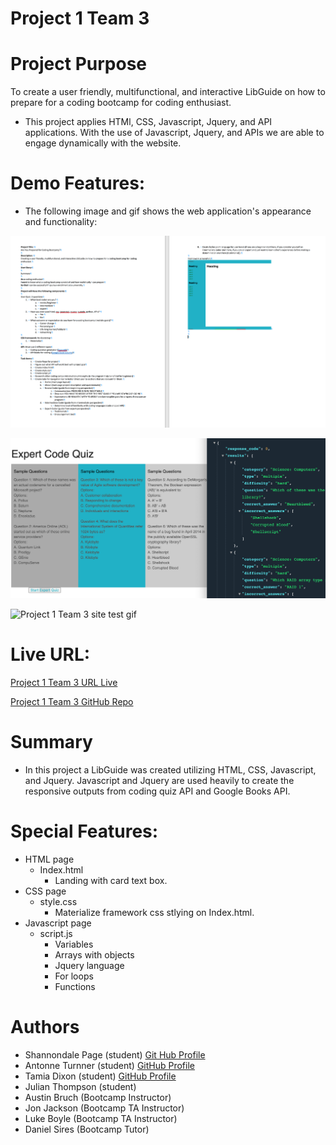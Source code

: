 # Project 1 Team 3

# Project Purpose
To create a user friendly, multifunctional, and interactive LibGuide on how to prepare for a coding bootcamp for coding enthusiast.

* This project applies HTMl, CSS, Javascript, Jquery, and API applications. With the use of Javascript, Jquery, and APIs we are able to engage dynamically with the website.

# Demo Features:
* The following image and gif shows the web application's appearance and functionality:

![Project 1 Team 3 Pseudocode screenshot](./assets/pseudocode.png)

![Project 1 Team 3 quiz Screenshot](./assets/quizshot.png)

![Project 1 Team 3 site test gif](./assets/Projectsitetest.gif)

# Live URL:
<a href="https://antonneturner.github.io/Project1-team-3/">Project 1 Team 3 URL Live</a>

<a href="https://github.com/antonneturner/Project1-team-3.git">Project 1 Team 3 GitHub Repo</a>

# Summary
* In this project a LibGuide was created utilizing HTML, CSS, Javascript, and Jquery. Javascript and Jquery are used heavily to create the responsive outputs from coding quiz API and Google Books API.

# Special Features:
* HTML page
  * Index.html
    * Landing with card text box.
* CSS page
  * style.css
    * Materialize framework css stlying on Index.html.
* Javascript page
  * script.js
    * Variables
    * Arrays with objects
    * Jquery language 
    * For loops
    * Functions
  


# Authors
* Shannondale Page (student) <a href="https://github.com/sjohn214">Git Hub Profile</a>
* Antonne Turnner (student) <a href="https://github.com/antonneturner">GitHub Profile</a>
* Tamia Dixon (student) <a href="https://github.com/Timia154">GitHub Profile</a>
* Julian Thompson (student)
* Austin Bruch (Bootcamp Instructor)
* Jon Jackson (Bootcamp TA Instructor)
* Luke Boyle (Bootcamp TA Instructor)
* Daniel Sires (Bootcamp Tutor)